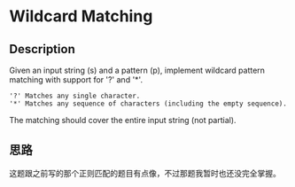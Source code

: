 # Wildcard Matching

## Description

Given an input string (s) and a pattern (p), implement wildcard pattern matching with support for '?' and '*'.

```
'?' Matches any single character.
'*' Matches any sequence of characters (including the empty sequence).
```

The matching should cover the entire input string (not partial).

## 思路

这题跟之前写的那个正则匹配的题目有点像，不过那题我暂时也还没完全掌握。